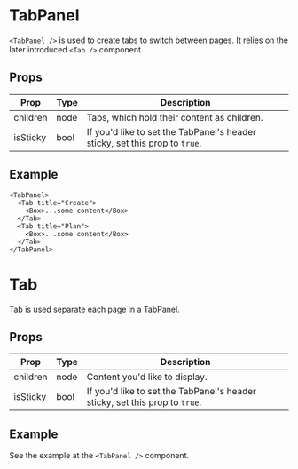# TabPanel

`<TabPanel />` is used to create tabs to switch between pages. It relies on the later introduced `<Tab />` component.

## Props

| Prop | Type | Description |
| ---- | ---- | ----------- |
| children | node | Tabs, which hold their content as children. |
| isSticky | bool | If you'd like to set the TabPanel's header sticky, set this prop to `true`. |

## Example

```
<TabPanel>
  <Tab title="Create">
    <Box>...some content</Box>
  </Tab>
  <Tab title="Plan">
    <Box>...some content</Box>
  </Tab>
</TabPanel>
```

# Tab

Tab is used separate each page in a TabPanel.

## Props

| Prop | Type | Description |
| ---- | ---- | ----------- |
| children | node | Content you'd like to display. |
| isSticky | bool | If you'd like to set the TabPanel's header sticky, set this prop to `true`. |

## Example

See the example at the `<TabPanel />` component.
